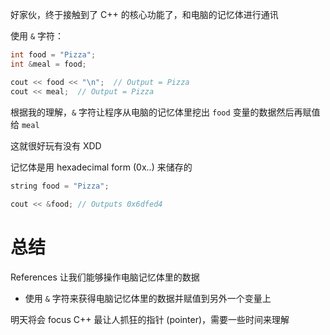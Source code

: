 
好家伙，终于接触到了 C++ 的核心功能了，和电脑的记忆体进行通讯

使用 `&` 字符：

```c++
int food = "Pizza";
int &meal = food;

cout << food << "\n";  // Output = Pizza
cout << meal;  // Output = Pizza
```

根据我的理解，`&` 字符让程序从电脑的记忆体里挖出 `food` 变量的数据然后再赋值给 `meal`

这就很好玩有没有 XDD

记忆体是用 hexadecimal form (0x..) 来储存的

```c++
string food = "Pizza";  
  
cout << &food; // Outputs 0x6dfed4
```

# 总结

References 让我们能够操作电脑记忆体里的数据

- 使用 `&` 字符来获得电脑记忆体里的数据并赋值到另外一个变量上

明天将会 focus C++ 最让人抓狂的指针 (pointer)，需要一些时间来理解